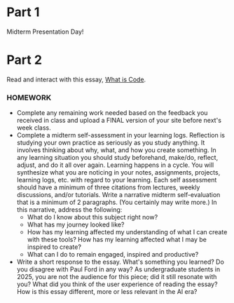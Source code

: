 # Part 1
Midterm Presentation Day!

# Part 2
Read and interact with this essay, [What is Code](https://www.bloomberg.com/graphics/2015-paul-ford-what-is-code/#lets-begin). 

### HOMEWORK
* Complete any remaining work needed based on the feedback you received in class and upload a FINAL version of your site before next's week class.
* Complete a midterm self-assessment in your learning logs. Reflection is studying your own practice as seriously as you study anything. It involves thinking about why, what, and how you create something. In any learning situation you should study beforehand, make/do, reflect, adjust, and do it all over again. Learning happens in a cycle. You will synthesize what you are noticing in your notes, assignments, projects, learning logs, etc. with regard to your learning. Each self assessment should have a minimum of three citations from lectures, weekly discussions, and/or tutorials. Write a narrative midterm self-evaluation that is a minimum of 2 paragraphs. (You certainly may write more.) In this narrative, address the following:
  * What do I know about this subject right now?
  * What has my journey looked like?
  * How has my learning affected my understanding of what I can create with these tools? How has my learning affected what I may be inspired to create?
  * What can I do to remain engaged, inspired and productive?
* Write a short response to the essay. What's something you learned? Do you disagree with Paul Ford in any way? As undergraduate students in 2025, you are not the audience for this piece; did it still resonate with you? What did you think of the user experience of reading the essay? How is this essay different, more or less relevant in the AI era?

